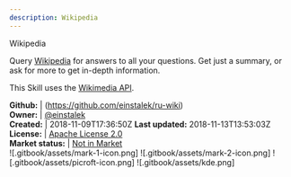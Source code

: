 ```yaml
---
description: Wikipedia
---
```

Wikipedia

Query [Wikipedia](https://www.wikipedia.org) for answers to all your questions.  Get just a summary, or ask for more to get in-depth information.

This Skill uses the [Wikimedia API](https://en.wikipedia.org/w/api.php).

**Github:** | (https://github.com/einstalek/ru-wiki)  
**Owner:** | [@einstalek](https://github.com/einstalek)  
**Created:** | 2018-11-09T17:36:50Z  **Last updated:** 2018-11-13T13:53:03Z  
**License:** | [Apache License 2.0](https://api.github.com/licenses/apache-2.0)  
**Market status:** | [Not in Market](https://market.mycroft.ai/skill/)  
 ![.gitbook/assets/mark-1-icon.png]  ![.gitbook/assets/mark-2-icon.png]  ![.gitbook/assets/picroft-icon.png]  ![.gitbook/assets/kde.png]  
